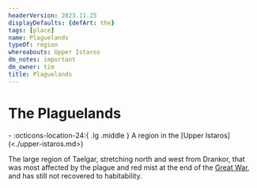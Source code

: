 ```yaml
---
headerVersion: 2023.11.25
displayDefaults: {defArt: the}
tags: [place]
name: Plaguelands
typeOf: region
whereabouts: Upper Istaros
dm_notes: important
dm_owner: tim
title: Plaguelands
---
```

# The Plaguelands
<div class="grid cards ext-narrow-margin ext-one-column" markdown>
-    :octicons-location-24:{ .lg .middle } A region in the [Upper Istaros](<./upper-istaros.md>)  
</div>


The large region of Taelgar, stretching north and west from Drankor, that was most affected by the plague and red mist at the end of the [Great War](<../../events/1500s/great-war.md>), and has still not recovered to habitability. 

